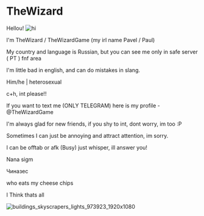 # TheWizard
Hellou!
![hi](https://github.com/user-attachments/assets/062277a7-ec57-4039-9e69-5bebda170ae3)

I'm TheWizard / TheWizardGame (my irl name Pavel / Paul)

My country and language is Russian, but you can see me only in safe server ( PT ) fnf area

I'm little bad in english, and can do mistakes in slang.

Him/he | heterosexual

c+h, int please!!

If you want to text me (ONLY TELEGRAM) here is my profile - @TheWizardGame

I'm always glad for new friends, if you shy to int, dont worry, im too :P

Sometimes I can just be annoying and attract attention, im sorry.

I can be offtab or afk (Busy) just whisper, ill answer you!

Nana sigm

Чиназес

who eats my cheese chips

I Think thats all

![buildings_skyscrapers_lights_973923_1920x1080](https://github.com/user-attachments/assets/88ae1827-ea4a-4e19-a3d7-d396fb8bb14e)
